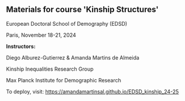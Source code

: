 ## Materials for course 'Kinship Structures'

European Doctoral School of Demography (EDSD)

Paris, November 18-21, 2024

**Instructors:**

Diego Alburez-Gutierrez & Amanda Martins de Almeida

Kinship Inequalities Research Group

Max Planck Institute for Demographic Research

To deploy, visit: https://amandamartinsal.github.io/EDSD_kinship_24-25
